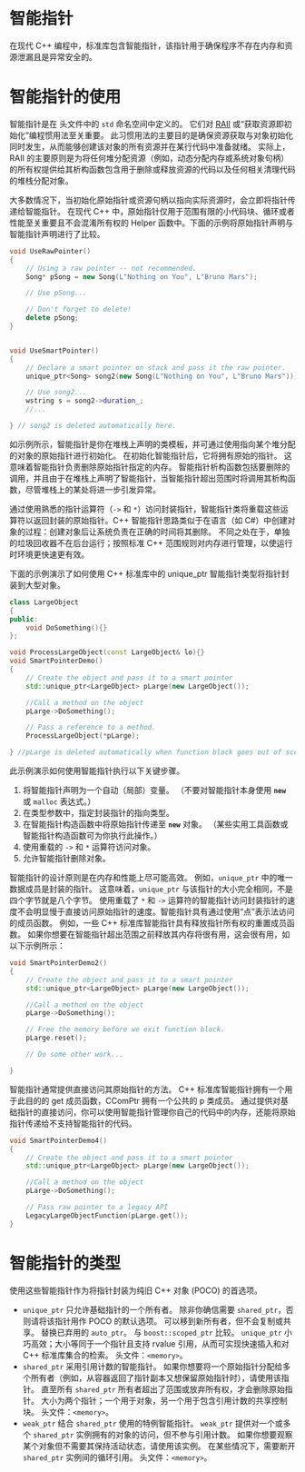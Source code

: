 # 智能指针

在现代 C++ 编程中，标准库包含智能指针，该指针用于确保程序不存在内存和资源泄漏且是异常安全的。

# 智能指针的使用

智能指针是在 [<memory>](https://learn.microsoft.com/zh-cn/cpp/standard-library/memory?view=msvc-170) 头文件中的 `std` 命名空间中定义的。 它们对 [RAII](https://learn.microsoft.com/zh-cn/cpp/cpp/object-lifetime-and-resource-management-modern-cpp?view=msvc-170) 或“获取资源即初始化”编程惯用法至关重要。 此习惯用法的主要目的是确保资源获取与对象初始化同时发生，从而能够创建该对象的所有资源并在某行代码中准备就绪。 实际上，RAII 的主要原则是为将任何堆分配资源（例如，动态分配内存或系统对象句柄）的所有权提供给其析构函数包含用于删除或释放资源的代码以及任何相关清理代码的堆栈分配对象。

大多数情况下，当初始化原始指针或资源句柄以指向实际资源时，会立即将指针传递给智能指针。 在现代 C++ 中，原始指针仅用于范围有限的小代码块、循环或者性能至关重要且不会混淆所有权的 Helper 函数中。下面的示例将原始指针声明与智能指针声明进行了比较。

```cpp
void UseRawPointer()
{
    // Using a raw pointer -- not recommended.
    Song* pSong = new Song(L"Nothing on You", L"Bruno Mars");

    // Use pSong...

    // Don't forget to delete!
    delete pSong;
}


void UseSmartPointer()
{
    // Declare a smart pointer on stack and pass it the raw pointer.
    unique_ptr<Song> song2(new Song(L"Nothing on You", L"Bruno Mars"));

    // Use song2...
    wstring s = song2->duration_;
    //...

} // song2 is deleted automatically here.
```

如示例所示，智能指针是你在堆栈上声明的类模板，并可通过使用指向某个堆分配的对象的原始指针进行初始化。 在初始化智能指针后，它将拥有原始的指针。 这意味着智能指针负责删除原始指针指定的内存。 智能指针析构函数包括要删除的调用，并且由于在堆栈上声明了智能指针，当智能指针超出范围时将调用其析构函数，尽管堆栈上的某处将进一步引发异常。

通过使用熟悉的指针运算符（`->` 和 `*`）访问封装指针，智能指针类将重载这些运算符以返回封装的原始指针。C++ 智能指针思路类似于在语言（如 C#）中创建对象的过程：创建对象后让系统负责在正确的时间将其删除。 不同之处在于，单独的垃圾回收器不在后台运行；按照标准 C++ 范围规则对内存进行管理，以使运行时环境更快速更有效。

下面的示例演示了如何使用 C++ 标准库中的 unique_ptr 智能指针类型将指针封装到大型对象。

```cpp
class LargeObject
{
public:
    void DoSomething(){}
};

void ProcessLargeObject(const LargeObject& lo){}
void SmartPointerDemo()
{
    // Create the object and pass it to a smart pointer
    std::unique_ptr<LargeObject> pLarge(new LargeObject());

    //Call a method on the object
    pLarge->DoSomething();

    // Pass a reference to a method.
    ProcessLargeObject(*pLarge);

} //pLarge is deleted automatically when function block goes out of scope.
```

此示例演示如何使用智能指针执行以下关键步骤。

1. 将智能指针声明为一个自动（局部）变量。 （不要对智能指针本身使用 **`new`** 或 `malloc` 表达式。）
2. 在类型参数中，指定封装指针的指向类型。
3. 在智能指针构造函数中将原始指针传递至 **`new`** 对象。 （某些实用工具函数或智能指针构造函数可为你执行此操作。）
4. 使用重载的 `->` 和 `*` 运算符访问对象。
5. 允许智能指针删除对象。

智能指针的设计原则是在内存和性能上尽可能高效。 例如，`unique_ptr` 中的唯一数据成员是封装的指针。 这意味着，`unique_ptr` 与该指针的大小完全相同，不是四个字节就是八个字节。 使用重载了 `*` 和 `->` 运算符的智能指针访问封装指针的速度不会明显慢于直接访问原始指针的速度。智能指针具有通过使用“点”表示法访问的成员函数。 例如，一些 C++ 标准库智能指针具有释放指针所有权的重置成员函数。 如果你想要在智能指针超出范围之前释放其内存将很有用，这会很有用，如以下示例所示：

```cpp
void SmartPointerDemo2()
{
    // Create the object and pass it to a smart pointer
    std::unique_ptr<LargeObject> pLarge(new LargeObject());

    //Call a method on the object
    pLarge->DoSomething();

    // Free the memory before we exit function block.
    pLarge.reset();

    // Do some other work...

}
```

智能指针通常提供直接访问其原始指针的方法。 C++ 标准库智能指针拥有一个用于此目的的 get 成员函数，CComPtr 拥有一个公共的 p 类成员。 通过提供对基础指针的直接访问，你可以使用智能指针管理你自己的代码中的内存，还能将原始指针传递给不支持智能指针的代码。

```cpp
void SmartPointerDemo4()
{
    // Create the object and pass it to a smart pointer
    std::unique_ptr<LargeObject> pLarge(new LargeObject());

    //Call a method on the object
    pLarge->DoSomething();

    // Pass raw pointer to a legacy API
    LegacyLargeObjectFunction(pLarge.get());
}
```

# 智能指针的类型

使用这些智能指针作为将指针封装为纯旧 C++ 对象 (POCO) 的首选项。

- `unique_ptr`
  只允许基础指针的一个所有者。 除非你确信需要 `shared_ptr`，否则请将该指针用作 POCO 的默认选项。 可以移到新所有者，但不会复制或共享。 替换已弃用的 `auto_ptr`。 与 `boost::scoped_ptr` 比较。 `unique_ptr` 小巧高效；大小等同于一个指针且支持 rvalue 引用，从而可实现快速插入和对 C++ 标准库集合的检索。 头文件：`<memory>`。
- `shared_ptr`
  采用引用计数的智能指针。 如果你想要将一个原始指针分配给多个所有者（例如，从容器返回了指针副本又想保留原始指针时），请使用该指针。 直至所有 `shared_ptr` 所有者超出了范围或放弃所有权，才会删除原始指针。 大小为两个指针；一个用于对象，另一个用于包含引用计数的共享控制块。 头文件：`<memory>`。
- `weak_ptr`
  结合 `shared_ptr` 使用的特例智能指针。 `weak_ptr` 提供对一个或多个 `shared_ptr` 实例拥有的对象的访问，但不参与引用计数。 如果你想要观察某个对象但不需要其保持活动状态，请使用该实例。 在某些情况下，需要断开 `shared_ptr` 实例间的循环引用。 头文件：`<memory>`。
